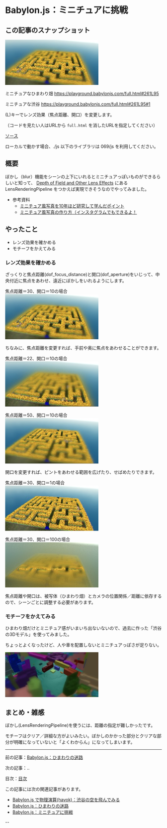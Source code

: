 # Babylon.js：ミニチュアに挑戦

## この記事のスナップショット

![](087/pic/087_ss_00.jpg)

ミニチュアなひまわり畑
https://playground.babylonjs.com/full.html#261L95

ミニチュアな渋谷
https://playground.babylonjs.com/full.html#261L95#1

(L)キーでレンズ効果（焦点距離、開口）を変更します。

（コードを見たい人はURLから `full.html` を消したURLを指定してください）

[ソース](087/)

ローカルで動かす場合、./js 以下のライブラリは 069/js を利用してください。

## 概要

ぼかし（blur）機能をシーンの上下にいれるとミニチュアっぽいものができるらしいと知って、
[Depth of Field and Other Lens Effects](https://doc.babylonjs.com/features/featuresDeepDive/postProcesses/dofLenseEffects)
にある LensRenderingPipeline をつかえば実現できそうなのでやってみました。

- 参考資料
  - [ミニチュア風写真を10年ほど研究して学んだポイント](https://note.com/fladdict/n/n7cb50ddc2650)
  - [ミニチュア風写真の作り方（インスタグラムでもできるよ！](https://bibinbaleo.hatenablog.com/entry/2019/02/15/203623)

## やったこと

- レンズ効果を確かめる
- モチーフをかえてみる

### レンズ効果を確かめる

ざっくりと焦点距離(dof_focus_distance)と開口(dof_aperture)をいじって、中央付近に焦点をあわせ、遠近にぼかしをいれるようにします。

焦点距離＝30、開口＝10の場合  
![](087/pic/087_ss_00.jpg)

ちなみに、焦点距離を変更すれば、手前や奥に焦点をあわせることができます。

焦点距離＝22、開口＝10の場合  
![](087/pic/087_ss_11.jpg)

焦点距離＝50、開口＝10の場合  
![](087/pic/087_ss_12.jpg)

開口を変更すれば、ピントをあわせる範囲を広げたり、せばめたりできます。

焦点距離＝30、開口＝1の場合  
![](087/pic/087_ss_13.jpg)

焦点距離＝30、開口＝100の場合  
![](087/pic/087_ss_14.jpg)

焦点距離や開口は、被写体（ひまわり畑）とカメラの位置関係／距離に依存するので、シーンごとに調整する必要があります。

### モチーフをかえてみる

ひまわり畑だけとミニチュア感がいまいち出ないないので、過去に作った「渋谷の3Dモデル」を使ってみました。

ちょっとよくなったけど、人や車を配置しないとミニチュアっぽさが足りない。

![](087/pic/087_ss_21.jpg)

## まとめ・雑感

ぼかし(LensRenderingPipeline)を使うには、距離の指定が難しかったです。

モチーフはクリア／詳細な方がよいみたい。ぼかしのかかった部分とクリアな部分が明確になっていないと「よくわからん」になってしまいます。


------------------------------------------------------------

前の記事：[Babylon.js：ひまわりの迷路](086.md)

次の記事：..


目次：[目次](000.md)

この記事には次の関連記事があります。

- [Babylon.js で物理演算(havok)：渋谷の空を飛んでみる](082.md)
- [Babylon.js：ひまわりの迷路](086.md)
- [Babylon.js：ミニチュアに挑戦](087.md)

--
